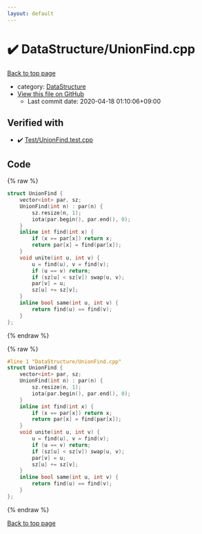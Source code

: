 ```yaml
---
layout: default
---
```


<!-- mathjax config similar to math.stackexchange -->
<script type="text/javascript" async
  src="https://cdnjs.cloudflare.com/ajax/libs/mathjax/2.7.5/MathJax.js?config=TeX-MML-AM_CHTML">
</script>
<script type="text/x-mathjax-config">
  MathJax.Hub.Config({
    TeX: { equationNumbers: { autoNumber: "AMS" }},
    tex2jax: {
      inlineMath: [ ['$','$'] ],
      processEscapes: true
    },
    "HTML-CSS": { matchFontHeight: false },
    displayAlign: "left",
    displayIndent: "2em"
  });
</script>

<script type="text/javascript" src="https://cdnjs.cloudflare.com/ajax/libs/jquery/3.4.1/jquery.min.js"></script>
<script src="https://cdn.jsdelivr.net/npm/jquery-balloon-js@1.1.2/jquery.balloon.min.js" integrity="sha256-ZEYs9VrgAeNuPvs15E39OsyOJaIkXEEt10fzxJ20+2I=" crossorigin="anonymous"></script>
<script type="text/javascript" src="../../assets/js/copy-button.js"></script>
<link rel="stylesheet" href="../../assets/css/copy-button.css" />


# :heavy_check_mark: DataStructure/UnionFind.cpp

<a href="../../index.html">Back to top page</a>

* category: <a href="../../index.html#5e248f107086635fddcead5bf28943fc">DataStructure</a>
* <a href="{{ site.github.repository_url }}/blob/master/DataStructure/UnionFind.cpp">View this file on GitHub</a>
    - Last commit date: 2020-04-18 01:10:06+09:00




## Verified with

* :heavy_check_mark: <a href="../../verify/Test/UnionFind.test.cpp.html">Test/UnionFind.test.cpp</a>


## Code

<a id="unbundled"></a>
{% raw %}
```cpp
struct UnionFind {
    vector<int> par, sz;
    UnionFind(int n) : par(n) {
        sz.resize(n, 1);
        iota(par.begin(), par.end(), 0);
    }
    inline int find(int x) {
        if (x == par[x]) return x;
        return par[x] = find(par[x]);
    }
    void unite(int u, int v) {
        u = find(u), v = find(v);
        if (u == v) return;
        if (sz[u] < sz[v]) swap(u, v);
        par[v] = u;
        sz[u] += sz[v];
    }
    inline bool same(int u, int v) {
        return find(u) == find(v);
    }
};

```
{% endraw %}

<a id="bundled"></a>
{% raw %}
```cpp
#line 1 "DataStructure/UnionFind.cpp"
struct UnionFind {
    vector<int> par, sz;
    UnionFind(int n) : par(n) {
        sz.resize(n, 1);
        iota(par.begin(), par.end(), 0);
    }
    inline int find(int x) {
        if (x == par[x]) return x;
        return par[x] = find(par[x]);
    }
    void unite(int u, int v) {
        u = find(u), v = find(v);
        if (u == v) return;
        if (sz[u] < sz[v]) swap(u, v);
        par[v] = u;
        sz[u] += sz[v];
    }
    inline bool same(int u, int v) {
        return find(u) == find(v);
    }
};

```
{% endraw %}

<a href="../../index.html">Back to top page</a>

